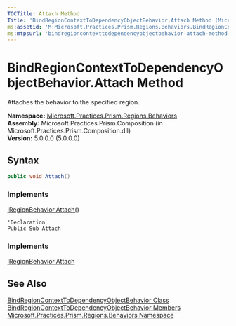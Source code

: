 ```yaml
---
TOCTitle: Attach Method
Title: 'BindRegionContextToDependencyObjectBehavior.Attach Method (Microsoft.Practices.Prism.Regions.Behaviors)'
ms:assetid: 'M:Microsoft.Practices.Prism.Regions.Behaviors.BindRegionContextToDependencyObjectBehavior.Attach'
ms:mtpsurl: 'bindregioncontexttodependencyobjectbehavior-attach-method-mspp-regions-behaviors.md'
---
```


# BindRegionContextToDependencyObjectBehavior.Attach Method

Attaches the behavior to the specified region.

**Namespace:** [Microsoft.Practices.Prism.Regions.Behaviors](/patterns-practices/reference/mspp-regions-behaviors-namespace)<br/>
**Assembly:** Microsoft.Practices.Prism.Composition (in Microsoft.Practices.Prism.Composition.dll)<br/>
**Version:** 5.0.0.0 (5.0.0.0)

## Syntax
```C#
public void Attach()
```
### Implements

[IRegionBehavior.Attach()](/patterns-practices/reference/iregionbehavior-attach-method-mspp-regions)

```VB
'Declaration
Public Sub Attach
```

### Implements

[IRegionBehavior.Attach](/patterns-practices/reference/iregionbehavior-attach-method-mspp-regions)

## See Also

[BindRegionContextToDependencyObjectBehavior Class](/patterns-practices/reference/bindregioncontexttodependencyobjectbehavior-class-mspp-regions-behaviors)<br/>
[BindRegionContextToDependencyObjectBehavior Members](/patterns-practices/reference/bindregioncontexttodependencyobjectbehavior-members-mspp-regions-behaviors)<br/>
[Microsoft.Practices.Prism.Regions.Behaviors Namespace](/patterns-practices/reference/mspp-regions-behaviors-namespace)<br/>